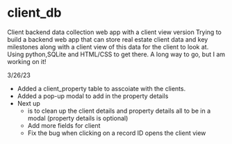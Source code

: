 # client_db
Client backend data collection web app with a client view version
Trying to build a backend web app that can store real estate client data and key milestones along with a client view of this data for the client to look at. 
Using python,SQLite and HTML/CSS to get there. A long way to go, but I am working on it!


3/26/23 
- Added a client_property table to asscoiate with the clients. 
- Added a pop-up modal to add in the property details
- Next up 
  - is to clean up the client details and property details all to be in a modal (property details is optional)
  - Add more fields for client
  - Fix the bug when clicking on a record ID opens the client view
